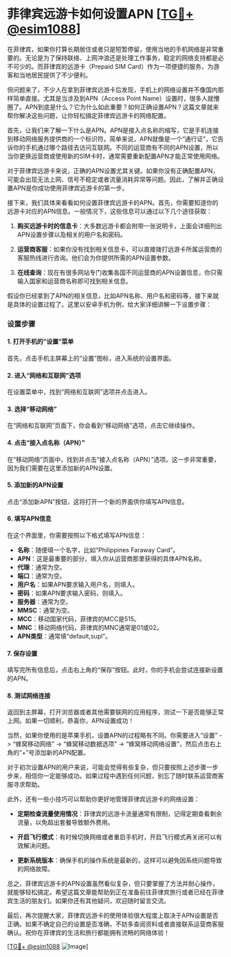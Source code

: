 # 菲律宾远游卡如何设置APN [[TG💪+ @esim1088](https://t.me/s/esim1088)]

在菲律宾，如果你打算长期居住或者只是短暂停留，使用当地的手机网络是非常重要的。无论是为了保持联络、上网冲浪还是处理工作事务，稳定的网络支持都是必不可少的。而菲律宾的远游卡（Prepaid SIM Card）作为一项便捷的服务，为游客和当地居民提供了不少便利。

但问题来了，不少人在拿到菲律宾远游卡后发现，手机上的网络设置并不像国内那样简单直接。尤其是当涉及到APN（Access Point Name）设置时，很多人就懵圈了。APN到底是什么？它为什么如此重要？如何正确设置APN？这篇文章就来帮你解决这些问题，让你轻松搞定菲律宾远游卡的网络配置。

首先，让我们来了解一下什么是APN。APN是接入点名称的缩写，它是手机连接到移动网络服务提供商的一个标识符。简单来说，APN就像是一个“通行证”，它告诉你的手机通过哪个路径去访问互联网。不同的运营商有不同的APN设置，所以当你更换运营商或使用新的SIM卡时，通常需要重新配置APN才能正常使用网络。

对于菲律宾远游卡来说，正确的APN设置尤其关键。如果你没有正确配置APN，可能会出现无法上网、信号不稳定或者流量消耗异常等问题。因此，了解并正确设置APN是你成功使用菲律宾远游卡的第一步。

接下来，我们具体来看看如何设置菲律宾远游卡的APN。首先，你需要知道你的远游卡对应的APN信息。一般情况下，这些信息可以通过以下几个途径获取：

1. **购买远游卡时的信息卡**：大多数远游卡都会附带一张说明卡，上面会详细列出APN设置步骤以及相关的用户名和密码。
   
2. **运营商客服**：如果你没有找到相关信息卡，可以直接拨打远游卡所属运营商的客服热线进行咨询。他们会为你提供所需的APN设置参数。

3. **在线查询**：现在有很多网站专门收集各国不同运营商的APN设置信息，你只需输入国家和运营商名称即可找到相关信息。

假设你已经拿到了APN的相关信息，比如APN名称、用户名和密码等，接下来就是具体的设置过程了。这里以安卓手机为例，给大家详细讲解一下设置步骤：

### 设置步骤

#### 1. 打开手机的“设置”菜单
首先，点击手机主屏幕上的“设置”图标，进入系统的设置界面。

#### 2. 进入“网络和互联网”选项
在设置菜单中，找到“网络和互联网”选项并点击进入。

#### 3. 选择“移动网络”
在“网络和互联网”页面下，你会看到“移动网络”选项，点击它继续操作。

#### 4. 点击“接入点名称（APN）”
在“移动网络”页面中，找到并点击“接入点名称（APN）”选项。这一步非常重要，因为我们需要在这里添加新的APN设置。

#### 5. 添加新的APN设置
点击“添加新APN”按钮，这将打开一个新的界面供你填写APN信息。

#### 6. 填写APN信息
在这个界面里，你需要按照以下格式填写APN信息：
- **名称**：随便填一个名字，比如“Philippines Faraway Card”。
- **APN**：这是最重要的部分，填入你从运营商那里获得的具体APN名称。
- **代理**：通常为空。
- **端口**：通常为空。
- **用户名**：如果APN要求输入用户名，则填入。
- **密码**：如果APN要求输入密码，则填入。
- **服务器**：通常为空。
- **MMSC**：通常为空。
- **MCC**：移动国家代码，菲律宾的MCC是515。
- **MNC**：移动网络代码，菲律宾的MNC通常是01或02。
- **APN类型**：通常填“default,supl”。

#### 7. 保存设置
填写完所有信息后，点击右上角的“保存”按钮。此时，你的手机会尝试连接新设置的APN。

#### 8. 测试网络连接
返回到主屏幕，打开浏览器或者其他需要联网的应用程序，测试一下是否能够正常上网。如果一切顺利，恭喜你，APN设置成功！

当然，如果你使用的是苹果手机，设置APN的过程略有不同。你需要进入“设置” -> “蜂窝移动网络” -> “蜂窝移动数据选项” -> “蜂窝移动网络设置”，然后点击右上角的“+”号添加新的APN配置。

对于初次设置APN的用户来说，可能会觉得有些复杂，但只要按照上述步骤一步步来，相信你一定能够成功。如果过程中遇到任何问题，别忘了随时联系运营商客服寻求帮助。

此外，还有一些小技巧可以帮助你更好地管理菲律宾远游卡的网络设置：

- **定期检查流量使用情况**：菲律宾的远游卡流量通常有限制，记得定期查看剩余流量，以免超出套餐导致额外费用。
  
- **开启飞行模式**：有时候切换网络或者重启手机时，开启飞行模式再关闭可以有效解决问题。

- **更新系统版本**：确保手机的操作系统是最新的，这样可以避免因系统问题导致的网络故障。

总之，菲律宾远游卡的APN设置虽然看似复杂，但只要掌握了方法并耐心操作，就能够轻松搞定。希望这篇文章能帮助到正在准备前往菲律宾旅行或者已经在菲律宾生活的朋友们。如果你还有其他疑问，欢迎随时留言交流。

最后，再次提醒大家，菲律宾远游卡的使用体验很大程度上取决于APN设置是否正确。如果不确定自己的设置是否准确，不妨多查阅资料或者直接联系运营商客服确认。祝你在菲律宾的生活和旅行都能拥有流畅的网络体验！

[[TG💪+ @esim1088](https://t.me/s/esim1088) ![Image](https://i.postimg.cc/4NQfJmqS/Snipaste-2025-05-13-00-14-12.png)]